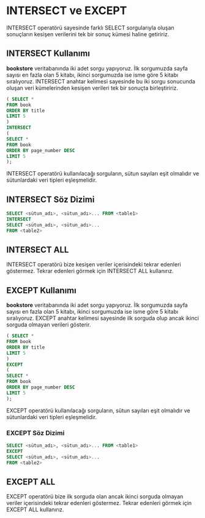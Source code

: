 # INTERSECT ve EXCEPT
INTERSECT operatörü sayesinde farklı SELECT sorgularıyla oluşan sonuçların kesişen verilerini tek bir sonuç kümesi haline getiririz.

## INTERSECT Kullanımı

**bookstore** veritabanında iki adet sorgu yapıyoruz. İlk sorgumuzda sayfa sayısı en fazla olan 5 kitabı, ikinci sorgumuzda ise isme göre 5 kitabı sıralıyoruz. INTERSECT anahtar kelimesi sayesinde bu iki sorgu sonucunda oluşan veri kümelerinden kesişen verileri tek bir sonuçta birleştiririz.
```sql
( SELECT * 
FROM book
ORDER BY title
LIMIT 5
)
INTERSECT
(
SELECT * 
FROM book
ORDER BY page_number DESC
LIMIT 5
);
```

INTERSECT operatörü kullanılacağı sorguların, sütun sayıları eşit olmalıdır ve sütunlardaki veri tipleri eşleşmelidir.

## INTERSECT Söz Dizimi
```sql
SELECT <sütun_adı>, <sütun_adı>... FROM <table1>
INTERSECT
SELECT <sütun_adı>, <sütun_adı>...
FROM <table2>
```
## INTERSECT ALL
INTERSECT operatörü bize kesişen veriler içerisindeki tekrar edenleri göstermez. Tekrar edenleri görmek için INTERSECT ALL kullanırız.

## EXCEPT Kullanımı
**bookstore** veritabanında iki adet sorgu yapıyoruz. İlk sorgumuzda sayfa sayısı en fazla olan 5 kitabı, ikinci sorgumuzda ise isme göre 5 kitabı sıralıyoruz. EXCEPT anahtar kelimesi sayesinde ilk sorguda olup ancak ikinci sorguda olmayan verileri gösterir.
```sql
( SELECT * 
FROM book
ORDER BY title
LIMIT 5
)
EXCEPT
(
SELECT * 
FROM book
ORDER BY page_number DESC
LIMIT 5
);
```
EXCEPT operatörü kullanılacağı sorguların, sütun sayıları eşit olmalıdır ve sütunlardaki veri tipleri eşleşmelidir.

### EXCEPT Söz Dizimi
```sql
SELECT <sütun_adı>, <sütun_adı>... FROM <table1>
EXCEPT
SELECT <sütun_adı>, <sütun_adı>...
FROM <table2>
```
## EXCEPT ALL
EXCEPT operatörü bize ilk sorguda olan ancak ikinci sorguda olmayan veriler içerisindeki tekrar edenleri göstermez. Tekrar edenleri görmek için EXCEPT ALL kullanırız.